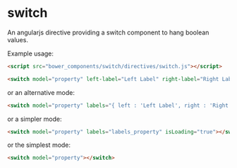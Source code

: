 switch
======

An angularjs directive providing a switch component to hang boolean values.

Example usage:

```HTML
<script src="bower_components/switch/directives/switch.js"></script>

<switch model="property" left-label="Left Label" right-label="Right Label" unavailable-label="Unavailable Label" isLoading="true"></switch>
```

or an alternative mode:

```HTML
<switch model="property" labels="{ left : 'Left Label', right : 'Right Label', unavailable : 'Unavailable' }" isLoading="true"></switch>

```

or a simpler mode:

```HTML
<switch model="property" labels="labels_property" isLoading="true"></switch>

```

or the simplest mode:

```HTML
<switch model="property"></switch>

```